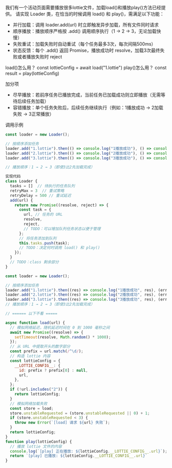我们有一个活动页面需要播放很多lottie文件，加载load()和播放play()方法已经提供。
请实现 Loader 类，在恰当的时候调用 load() 和 play()，需满足以下功能：
* 并行加载：调用 loader.add(url) 时立即触发异步加载，所有文件同时请求
* 顺序播放：播放顺序严格按 .add() 调用顺序执行（1 → 2 → 3，无论加载快慢）
* 失败重试：加载失败时自动重试（每个任务最多3次，每次间隔500ms）
* 状态反馈：每个 .add() 返回 Promise，播放成功时 resolve，加载3次最终失败或者播放失败时 reject

load()怎么用？ const lottieConfig = await load("1.lottie")
play()怎么用？ const result = play(lottieConfig)

加分项
* 尽早播放：若前序任务已播放完成，当前任务已加载成功则立即播放（无需等待后续任务加载）
* 容错播放：单个任务失败后，后续任务继续执行（例如：1播放成功 → 2加载失败 → 3正常播放）

调用示例
```js
const loader = new Loader();

// 按顺序添加任务
loader.add("1.lottie").then(() => console.log("1播放成功"), () => console.log("1播放失败"));
loader.add("2.lottie").then(() => console.log("2播放成功"), () => console.log("2播放失败"));
loader.add("3.lottie").then(() => console.log("3播放成功"), () => console.log("3播放失败"));

// 播放顺序：1 → 2 → 3（即使3比2先加载完成）

实现代码
class Loader {
  tasks = []  // 待执行的任务队列
  retryMax = 3  // 重试策略
  retryDelay = 500 // 重试延迟
  add(url) {
    return new Promise((resolve, reject) => {
      const task = {
        url, // 任务的 URL
        resolve,
        reject,
        // TODO：可以增加队列任务状态以便于管理
      };
      // 将任务添加到队列
      this.tasks.push(task);
      // TODO：决定何时调用 load() 和 play()
    });
  }
  // TODO：class 剩余部分
}

const loader = new Loader();

// 按顺序添加任务
loader.add("1.lottie").then((res) => console.log("1播放成功", res), (err) => console.log("1播放失败", err));
loader.add("2.lottie").then((res) => console.log("2播放成功", res), (err) => console.log("2播放失败", err));
loader.add("3.lottie").then((res) => console.log("3播放成功", res), (err) => console.log("3播放失败", err));
// 播放顺序：1 → 2 → 3（即使3比2先加载完成）

// ====== 以下不看 =====

async function load(url) {
  // 模拟网络延迟，随机延迟时间在 0 到 1000 毫秒之间
  await new Promise((resolve) => {
    setTimeout(resolve, Math.random() * 1000);
  });
  // 从 URL 中提取开头的数字部分
  const prefix = url.match(/^\d/);
  // 构造 lottie 内容
  const lottieConfig = {
    __LOTTIE_CONFIG__: {
      id: prefix ? prefix[0] : null,
      url,
    },
  };
  if (!url.includes("2")) {
    return lottieConfig;
  }
  // 模拟网络加载失败
  const store = load;
  store.unstableRequested = (store.unstableRequested || 0) + 1;
  if (store.unstableRequested < 3) {
    throw new Error(`[load] 请求 ${url} 失败`);
  }
  return lottieConfig;
}
function play(lottieConfig) {
  // 播放 lottie 文件的内容
  console.log(`[play] 正在播放: ${lottieConfig.__LOTTIE_CONFIG__.url}`);
  return `[play] 已播放: ${lottieConfig.__LOTTIE_CONFIG__.url}`
}
```
